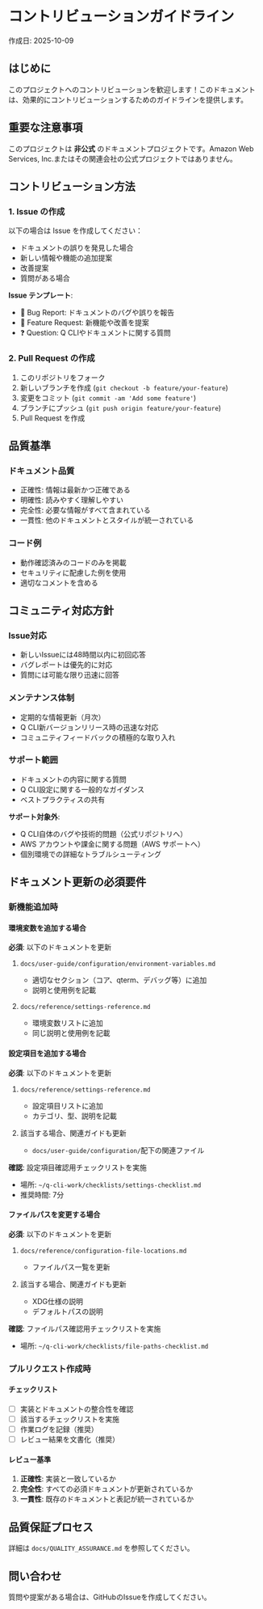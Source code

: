 # コントリビューションガイドライン

作成日: 2025-10-09

## はじめに

このプロジェクトへのコントリビューションを歓迎します！このドキュメントは、効果的にコントリビューションするためのガイドラインを提供します。

## 重要な注意事項

このプロジェクトは **非公式** のドキュメントプロジェクトです。Amazon Web Services, Inc.またはその関連会社の公式プロジェクトではありません。

## コントリビューション方法

### 1. Issue の作成

以下の場合は Issue を作成してください：
- ドキュメントの誤りを発見した場合
- 新しい情報や機能の追加提案
- 改善提案
- 質問がある場合

**Issue テンプレート**:
- 🐛 Bug Report: ドキュメントのバグや誤りを報告
- 🚀 Feature Request: 新機能や改善を提案
- ❓ Question: Q CLIやドキュメントに関する質問

### 2. Pull Request の作成

1. このリポジトリをフォーク
2. 新しいブランチを作成 (`git checkout -b feature/your-feature`)
3. 変更をコミット (`git commit -am 'Add some feature'`)
4. ブランチにプッシュ (`git push origin feature/your-feature`)
5. Pull Request を作成

## 品質基準

### ドキュメント品質
- 正確性: 情報は最新かつ正確である
- 明確性: 読みやすく理解しやすい
- 完全性: 必要な情報がすべて含まれている
- 一貫性: 他のドキュメントとスタイルが統一されている

### コード例
- 動作確認済みのコードのみを掲載
- セキュリティに配慮した例を使用
- 適切なコメントを含める

## コミュニティ対応方針

### Issue対応
- 新しいIssueには48時間以内に初回応答
- バグレポートは優先的に対応
- 質問には可能な限り迅速に回答

### メンテナンス体制
- 定期的な情報更新（月次）
- Q CLI新バージョンリリース時の迅速な対応
- コミュニティフィードバックの積極的な取り入れ

### サポート範囲
- ドキュメントの内容に関する質問
- Q CLI設定に関する一般的なガイダンス
- ベストプラクティスの共有

**サポート対象外**:
- Q CLI自体のバグや技術的問題（公式リポジトリへ）
- AWS アカウントや課金に関する問題（AWS サポートへ）
- 個別環境での詳細なトラブルシューティング

## ドキュメント更新の必須要件

### 新機能追加時

#### 環境変数を追加する場合

**必須**: 以下のドキュメントを更新

1. `docs/user-guide/configuration/environment-variables.md`
   - 適切なセクション（コア、qterm、デバッグ等）に追加
   - 説明と使用例を記載

2. `docs/reference/settings-reference.md`
   - 環境変数リストに追加
   - 同じ説明と使用例を記載

#### 設定項目を追加する場合

**必須**: 以下のドキュメントを更新

1. `docs/reference/settings-reference.md`
   - 設定項目リストに追加
   - カテゴリ、型、説明を記載

2. 該当する場合、関連ガイドも更新
   - `docs/user-guide/configuration/`配下の関連ファイル

**確認**: 設定項目確認用チェックリストを実施
- 場所: `~/q-cli-work/checklists/settings-checklist.md`
- 推奨時間: 7分

#### ファイルパスを変更する場合

**必須**: 以下のドキュメントを更新

1. `docs/reference/configuration-file-locations.md`
   - ファイルパス一覧を更新

2. 該当する場合、関連ガイドも更新
   - XDG仕様の説明
   - デフォルトパスの説明

**確認**: ファイルパス確認用チェックリストを実施
- 場所: `~/q-cli-work/checklists/file-paths-checklist.md`

### プルリクエスト作成時

#### チェックリスト

- [ ] 実装とドキュメントの整合性を確認
- [ ] 該当するチェックリストを実施
- [ ] 作業ログを記録（推奨）
- [ ] レビュー結果を文書化（推奨）

#### レビュー基準

1. **正確性**: 実装と一致しているか
2. **完全性**: すべての必須ドキュメントが更新されているか
3. **一貫性**: 既存のドキュメントと表記が統一されているか

## 品質保証プロセス

詳細は `docs/QUALITY_ASSURANCE.md` を参照してください。

## 問い合わせ

質問や提案がある場合は、GitHubのIssueを作成してください。
